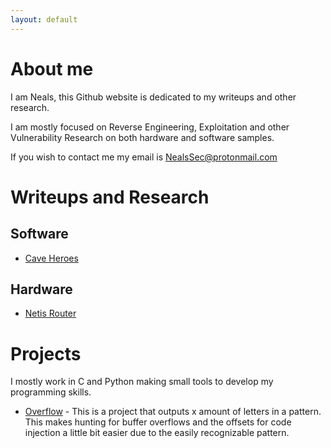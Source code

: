 ```yaml
---
layout: default
---
```

# About me

I am Neals, this Github website is dedicated to my writeups and other research.

I am mostly focused on Reverse Engineering, Exploitation and other Vulnerability Research
on both hardware and software samples.

If you wish to contact me my email is <NealsSec@protonmail.com>

# Writeups and Research

## Software

* [Cave Heroes](./writeups/RE/software/CaveHeroes/CaveHeroes.md)

## Hardware

* [Netis Router](./writeups/RE/hardware/netis/netis.md)

# Projects

I mostly work in C and Python making small tools to develop my programming skills.

* [Overflow](https://github.com/NealsSec/OverflowProject) - This is a project that
outputs x amount of letters in a pattern. This makes hunting for buffer 
overflows and the offsets for code injection a little bit easier due to the easily 
recognizable pattern.
